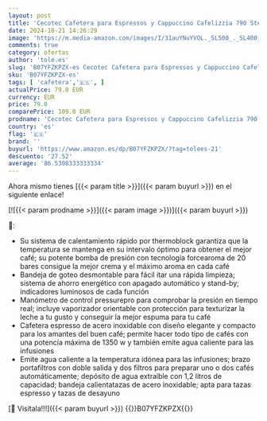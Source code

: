 ```yaml
---
layout: post
title: 'Cecotec Cafetera para Espressos y Cappuccino Cafelizzia 790 Steel Pro. 1350 W  Manometro  Sistema Thermoblock  20 Bares  Modo Auto para 1-2 Cafés  Vaporizador Orientable  1.2 L  Color Acero'
date: 2024-10-21 14:26:29
image: 'https://m.media-amazon.com/images/I/31auYNuYVOL._SL500_._SL400_.jpg'
comments: true
category: ofertas
author: 'tole.es'
slug: 'B07YFZKPZX-es Cecotec Cafetera para Espressos y Cappuccino Cafelizzia...'
sku: 'B07YFZKPZX-es'
tags: [ 'cafetera','🇪🇸', ]
actualPrice: 79.0 EUR
currency: EUR
price: 79.0
comparePrice: 109.0 EUR
prodname: 'Cecotec Cafetera para Espressos y Cappuccino Cafelizzia 790 Steel Pro. 1350 W  Manometro  Sistema Thermoblock  20 Bares  Modo Auto para 1-2 Cafés  Vaporizador Orientable  1.2 L  Color Acero'
country: 'es'
flag: '🇪🇸'
brand: ''
buyurl: 'https://www.amazon.es/dp/B07YFZKPZX/?tag=tolees-21'
descuento: '27.52'
average: '86.5308333333334'
---
```


Ahora mismo tienes [{{< param title >}}]({{< param buyurl >}}) en el siguiente enlace!

[![{{< param prodname >}}]({{< param image >}})]({{< param buyurl >}})

🔎:

- Su sistema de calentamiento rápido por thermoblock garantiza que la temperatura se mantenga en su intervalo óptimo para obtener el mejor café; su potente bomba de presión con tecnología forcearoma de 20 bares consigue la mejor crema y el máximo aroma en cada café
- Bandeja de goteo desmontable para fácil itar una rápida limpieza; sistema de ahorro energético con apagado automático y stand-by; indicadores luminosos de cada función
- Manómetro de control pressurepro para comprobar la presión en tiempo real; incluye vaporizador orientable con protección para texturizar la leche a tu gusto y conseguir la mejor espuma para tu café
- Cafetera espresso de acero inoxidable con diseño elegante y compacto para los amantes del buen café; permite hacer todo tipo de cafés con una potencía máxima de 1350 w y también emite agua caliente para las infusiones
- Emite agua caliente a la temperatura idónea para las infusiones; brazo portafiltros con doble salida y dos filtros para preparar uno o dos cafés automáticamente; depósito de agua extraíble con 1,2 litros de capacidad; bandeja calientatazas de acero inoxidable; apta para tazas espresso y tazas de desayuno

[🛒 Visítala!!!]({{< param buyurl >}})
{{<world>}}B07YFZKPZX{{</world>}}
